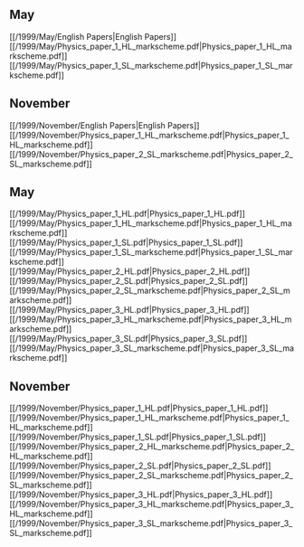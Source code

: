 



## May
[[/1999/May/English Papers|English Papers]]
[[/1999/May/Physics_paper_1_HL_markscheme.pdf|Physics_paper_1_HL_markscheme.pdf]]
[[/1999/May/Physics_paper_1_SL_markscheme.pdf|Physics_paper_1_SL_markscheme.pdf]]

## November
[[/1999/November/English Papers|English Papers]]
[[/1999/November/Physics_paper_1_HL_markscheme.pdf|Physics_paper_1_HL_markscheme.pdf]]
[[/1999/November/Physics_paper_2_SL_markscheme.pdf|Physics_paper_2_SL_markscheme.pdf]]

## May
[[/1999/May/Physics_paper_1_HL.pdf|Physics_paper_1_HL.pdf]]
[[/1999/May/Physics_paper_1_HL_markscheme.pdf|Physics_paper_1_HL_markscheme.pdf]]
[[/1999/May/Physics_paper_1_SL.pdf|Physics_paper_1_SL.pdf]]
[[/1999/May/Physics_paper_1_SL_markscheme.pdf|Physics_paper_1_SL_markscheme.pdf]]
[[/1999/May/Physics_paper_2_HL.pdf|Physics_paper_2_HL.pdf]]
[[/1999/May/Physics_paper_2_SL.pdf|Physics_paper_2_SL.pdf]]
[[/1999/May/Physics_paper_2_SL_markscheme.pdf|Physics_paper_2_SL_markscheme.pdf]]
[[/1999/May/Physics_paper_3_HL.pdf|Physics_paper_3_HL.pdf]]
[[/1999/May/Physics_paper_3_HL_markscheme.pdf|Physics_paper_3_HL_markscheme.pdf]]
[[/1999/May/Physics_paper_3_SL.pdf|Physics_paper_3_SL.pdf]]
[[/1999/May/Physics_paper_3_SL_markscheme.pdf|Physics_paper_3_SL_markscheme.pdf]]

## November
[[/1999/November/Physics_paper_1_HL.pdf|Physics_paper_1_HL.pdf]]
[[/1999/November/Physics_paper_1_HL_markscheme.pdf|Physics_paper_1_HL_markscheme.pdf]]
[[/1999/November/Physics_paper_1_SL.pdf|Physics_paper_1_SL.pdf]]
[[/1999/November/Physics_paper_2_HL_markscheme.pdf|Physics_paper_2_HL_markscheme.pdf]]
[[/1999/November/Physics_paper_2_SL.pdf|Physics_paper_2_SL.pdf]]
[[/1999/November/Physics_paper_2_SL_markscheme.pdf|Physics_paper_2_SL_markscheme.pdf]]
[[/1999/November/Physics_paper_3_HL.pdf|Physics_paper_3_HL.pdf]]
[[/1999/November/Physics_paper_3_HL_markscheme.pdf|Physics_paper_3_HL_markscheme.pdf]]
[[/1999/November/Physics_paper_3_SL_markscheme.pdf|Physics_paper_3_SL_markscheme.pdf]]
